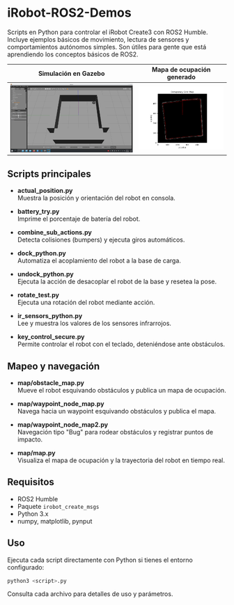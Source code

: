# iRobot-ROS2-Demos
Scripts en Python para controlar el iRobot Create3 con ROS2 Humble. Incluye ejemplos básicos de movimiento, lectura de sensores y comportamientos autónomos simples. Son útiles para gente que está aprendiendo los conceptos básicos de ROS2.

| Simulación en Gazebo | Mapa de ocupación generado |
|----------------------|---------------------------|
| ![Simulación Gazebo](map/example_test4_real.png) | ![Mapa de ocupación](map/example_test4_map.png) |



## Scripts principales

- **actual_position.py**  
  Muestra la posición y orientación del robot en consola.

- **battery_try.py**  
  Imprime el porcentaje de batería del robot.

- **combine_sub_actions.py**  
  Detecta colisiones (bumpers) y ejecuta giros automáticos.

- **dock_python.py**  
  Automatiza el acoplamiento del robot a la base de carga.

- **undock_python.py**  
  Ejecuta la acción de desacoplar el robot de la base y resetea la pose.

- **rotate_test.py**  
  Ejecuta una rotación del robot mediante acción.

- **ir_sensors_python.py**  
  Lee y muestra los valores de los sensores infrarrojos.

- **key_control_secure.py**  
  Permite controlar el robot con el teclado, deteniéndose ante obstáculos.

## Mapeo y navegación

- **map/obstacle_map.py**  
  Mueve el robot esquivando obstáculos y publica un mapa de ocupación.

- **map/waypoint_node_map.py**  
  Navega hacia un waypoint esquivando obstáculos y publica el mapa.

- **map/waypoint_node_map2.py**  
  Navegación tipo "Bug" para rodear obstáculos y registrar puntos de impacto.

- **map/map.py**  
  Visualiza el mapa de ocupación y la trayectoria del robot en tiempo real.

## Requisitos

- ROS2 Humble
- Paquete `irobot_create_msgs`
- Python 3.x
- numpy, matplotlib, pynput

## Uso

Ejecuta cada script directamente con Python si tienes el entorno configurado:

```sh
python3 <script>.py
```

Consulta cada archivo para detalles de uso y parámetros.

